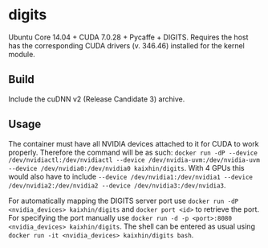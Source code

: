 digits
======
Ubuntu Core 14.04 + CUDA 7.0.28 + Pycaffe + DIGITS. Requires the host has the corresponding CUDA drivers (v. 346.46) installed for the kernel module.

Build
-----
Include the cuDNN v2 (Release Candidate 3) archive.

Usage
-----
The container must have all NVIDIA devices attached to it for CUDA to work properly.
Therefore the command will be as such: `docker run -dP --device /dev/nvidiactl:/dev/nvidiactl --device /dev/nvidia-uvm:/dev/nvidia-uvm --device /dev/nvidia0:/dev/nvidia0 kaixhin/digits`.
With 4 GPUs this would also have to include `--device /dev/nvidia1:/dev/nvidia1 --device /dev/nvidia2:/dev/nvidia2 --device /dev/nvidia3:/dev/nvidia3`.

For automatically mapping the DIGITS server port use `docker run -dP <nvidia_devices> kaixhin/digits` and `docker port <id>` to retrieve the port.
For specifying the port manually use `docker run -d -p <port>:8080 <nvidia_devices> kaixhin/digits`.
The shell can be entered as usual using `docker run -it <nvidia_devices> kaixhin/digits bash`.
